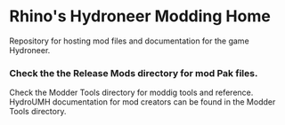 # Rhino's Hydroneer Modding Home
Repository for hosting mod files and documentation for the game Hydroneer.

### Check the the Release Mods directory for mod Pak files.

Check the Modder Tools directory for moddig tools and reference.
HydroUMH documentation for mod creators can be found in the Modder Tools directory.
